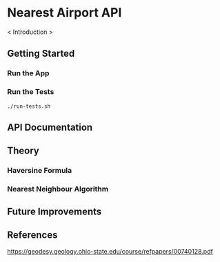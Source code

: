 # Nearest Airport API

< Introduction > 

## Getting Started

### Run the App

### Run the Tests

```
./run-tests.sh
```

## API Documentation

## Theory

### Haversine Formula

### Nearest Neighbour Algorithm

## Future Improvements

## References

https://geodesy.geology.ohio-state.edu/course/refpapers/00740128.pdf
